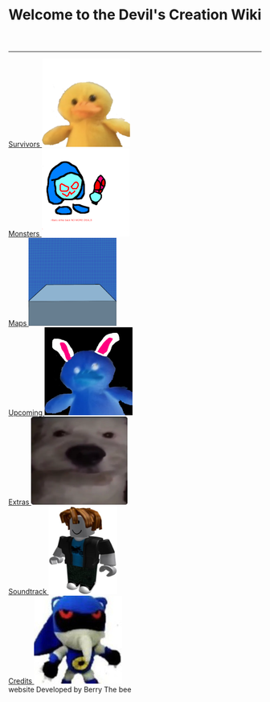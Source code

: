 <!DOCTYPE html>
<html lang="en">
<head>
    <meta charset="UTF-8">
    <meta name="viewport" content="width=device-width, initial-scale=1.0">
    <title>Devil's Creation wiki</title>
    <link rel="stylesheet" href="Blox.css">
</head>
<body>
    <header><h1>Welcome to the Devil's Creation Wiki</h1></header>
    <hr>
    <a href="Suvivors.html">
        <div>Survivors
            <img src="imagens/bando dos chapeus de pao corrigido copy.png" alt="PlaceHourder">
        </div>
    </a>
    <a href="Monsters.html">
        <div>Monsters
            <img src="imagens/RIBARU copy.EXE.png" alt="PlaceHourder">
        </div>
    </a>
 
</div>
<a href="Maps.html">
    <div>Maps
        <img src="imagens/fundo copy.png" alt="PlaceHourder">
    </div>
</a>
<a href="Upcoming.html">
    <div>Upcoming
        <img src="imagens/cire copy.png" alt="PlaceHourder">
    </div>
</a>
<a href="Extras.html">
    <div>Extras
        <img src="imagens/Dog.png" alt="PlaceHourder">
    </div>
</a>

<a href="Sounds.html">
    <div>Soundtrack
        <img src="imagens/baconhair copy.png" alt="PlaceHourder">
    </div>
</a>
<a href="Credits.html">
<div>Credits
    <img src="imagens/Metal onic.jpg" alt="PlaceHourder">
</div>
</a>
    <footer>website Developed by Berry The bee</footer>
</body>
</html>
